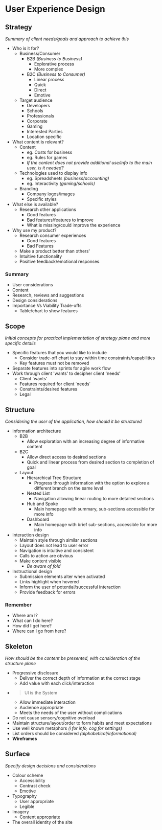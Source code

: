 # User Experience Design

## Strategy

*Summary of client needs/goals and approach to achieve this*

- Who is it for?
  - Business/Consumer
    - B2B *(Business to Business)*
      - Explorative process
      - More complex
    - B2C *(Business to Consumer)*
      - Linear process
      - Quick
      - Direct
      - Emotive
  - Target audience
    - Developers
    - Schools
    - Professionals
    - Corporate
    - Gaming
    - Interested Parties
    - Location specific
- What content is relevant?
  - Content
    - eg. Costs for business
    - eg. Rules for games
    - *If the content does not provide additional use/info to the main user, is it needed?*
  - Technologies used to display info
    - eg. Spreadsheets *(business/accounting)*
    - eg. Interactivity *(gaming/schools)*
  - Branding
    - Company logos/images
    - Specific styles
- What else is available?
  - Research other applications
    - Good features
    - Bad features/features to improve
    - What is missing/could improve the experience
- Why use my product?
  - Research consumer experiences
    - Good features
    - Bad Features
  - Make a product better than others'
  - Intuitive functionality
  - Positive feedback/emotional responses

### Summary

- User considerations
- Content
- Research, reviews and suggestions
- Design considerations
- Importance Vs Viability Trade-offs
  - Table/chart to show features

## Scope

*Initial concepts for practical implementation of strategy plane and more specific details*

- Specific features that you would like to include
  - Consider trade-off chart to stay within time constraints/capabilities
  - Key features must not be removed
- Separate features into sprints for agile work flow
- Work through client 'wants' to decipher client 'needs'
  - Client 'wants'
  - Features required for client 'needs'
  - Constraints/desired features
  - Legal

## Structure

*Considering the user of the application, how should it be structured*

- Information architecture
  - B2B
    - Allow exploration with an increasing degree of informative content
  - B2C
    - Allow direct access to desired sections
    - Quick and linear process from desired section to completion of goal
  - Layout
    - Hierarchical Tree Structure
      - Progress through information with the option to explore a different branch on the same level
    - Nested List
      - Navigation allowing linear routing to more detailed sections
    - Hub and Spoke
      - Main homepage with summary, sub-sections accessible for more info
    - Dashboard
      - Main homepage with brief sub-sections, accessible for more info
- Interaction design
  - Maintain style through similar sections
  - Layout does not lead to user error
  - Navigation is intuitive and consistent
  - Calls to action are obvious
  - Make content visible
    - *Be aware of fold*
- Instructional design
  - Submission elements alter when activated
  - Links highlight when hovered
  - Inform the user of potential/successful interaction
  - Provide feedback for errors

### Remember

- Where am I?
- What can I do here?
- How did I get here?
- Where can I go from here?

## Skeleton

*How should be the content be presented, with consideration of the structure plane*

- Progressive disclosure
  - Deliver the correct depth of information at the correct stage
  - Add value with each click/interaction
- > UI is the System
  - Allow immediate interaction
  - Audience appropriate
  - Meets the needs of the user without complications
- Do not cause sensory/cognitive overload
- Maintain structure/layout/order to form habits and meet expectations
- Use well known metaphors *(i for info, cog for settings)*
- List orders should be considered  *(alphabetical/informational)*
- **Wireframes**

## Surface

*Specify design decisions and considerations*

- Colour scheme
  - Accessibility
  - Contrast check
  - Emotive
- Typography
  - User appropriate
  - Legible
- Imagery
  - Content appropriate
- The overall identity of the site